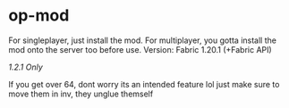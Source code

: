 # op-mod
For singleplayer, just install the mod.
For multiplayer, you gotta install the mod onto the server too before use.
Version: Fabric 1.20.1 (+Fabric API)

*1.2.1 Only*

If you get over 64, dont worry its an intended feature lol just make sure to move them in inv, they unglue themself
